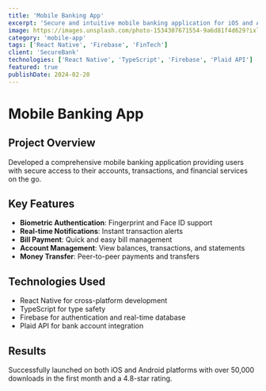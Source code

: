 ```yaml
---
title: 'Mobile Banking App'
excerpt: 'Secure and intuitive mobile banking application for iOS and Android'
image: https://images.unsplash.com/photo-1534307671554-9a6d81f4d629?ixlib=rb-4.0.3&ixid=M3wxMjA3fDB8MHxwaG90by1wYWdlfHx8fGVufDB8fHx8fA%3D%3D&auto=format&fit=crop&w=1651&q=80
category: 'mobile-app'
tags: ['React Native', 'Firebase', 'FinTech']
client: 'SecureBank'
technologies: ['React Native', 'TypeScript', 'Firebase', 'Plaid API']
featured: true
publishDate: 2024-02-20
---
```


# Mobile Banking App

## Project Overview

Developed a comprehensive mobile banking application providing users with secure access to their accounts, transactions, and financial services on the go.

## Key Features

- **Biometric Authentication**: Fingerprint and Face ID support
- **Real-time Notifications**: Instant transaction alerts
- **Bill Payment**: Quick and easy bill management
- **Account Management**: View balances, transactions, and statements
- **Money Transfer**: Peer-to-peer payments and transfers

## Technologies Used

- React Native for cross-platform development
- TypeScript for type safety
- Firebase for authentication and real-time database
- Plaid API for bank account integration

## Results

Successfully launched on both iOS and Android platforms with over 50,000 downloads in the first month and a 4.8-star rating.
